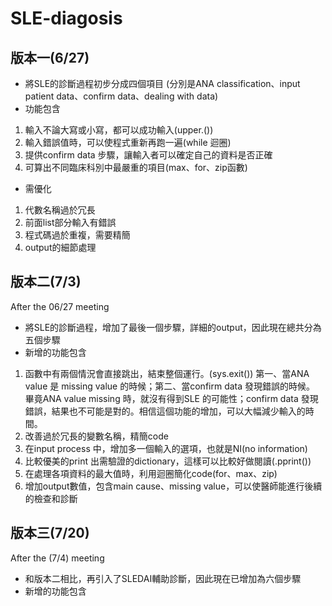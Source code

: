 # SLE-diagosis
## **版本一(6/27)**  
* 將SLE的診斷過程初步分成四個項目
(分別是ANA classification、input patient data、confirm data、dealing with data)  
* 功能包含
1. 輸入不論大寫或小寫，都可以成功輸入(upper.())
2. 輸入錯誤值時，可以使程式重新再跑一遍(while 迴圈)
3. 提供confirm data 步驟，讓輸入者可以確定自己的資料是否正確
4. 可算出不同臨床科別中最嚴重的項目(max、for、zip函數)

* 需優化
1. 代數名稱過於冗長
2. 前面list部分輸入有錯誤
3. 程式碼過於重複，需要精簡
4. output的細節處理

## **版本二(7/3)**
After the 06/27 meeting  
* 將SLE的診斷過程，增加了最後一個步驟，詳細的output，因此現在總共分為五個步驟  
* 新增的功能包含
1. 函數中有兩個情況會直接跳出，結束整個運行。(sys.exit())
第一、當ANA value 是 missing value 的時候；第二、當confirm data 發現錯誤的時候。
畢竟ANA value missing 時，就沒有得到SLE 的可能性；confirm data 發現錯誤，結果也不可能是對的。相信這個功能的增加，可以大幅減少輸入的時間。
2. 改善過於冗長的變數名稱，精簡code
3. 在input process 中，增加多一個輸入的選項，也就是NI(no information)
4. 比較優美的print 出需驗證的dictionary，這樣可以比較好做閱讀(.pprint())
5. 在處理各項資料的最大值時，利用迴圈簡化code(for、max、zip)
6. 增加output數值，包含main cause、missing value，可以使醫師能進行後續的檢查和診斷

## **版本三(7/20)**
After the (7/4) meeting
* 和版本二相比，再引入了SLEDAI輔助診斷，因此現在已增加為六個步驟
* 新增的功能包含

